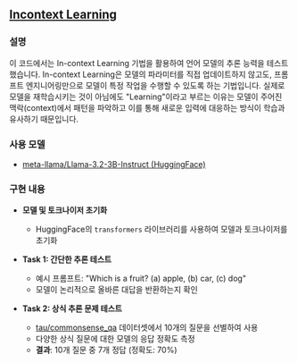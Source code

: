 ## [Incontext Learning](https://github.com/KJ-Min/Natural-Language-Processing/blob/master/Incontext_Learning.ipynb)

### 설명
이 코드에서는 In-context Learning 기법을 활용하여 언어 모델의 추론 능력을 테스트했습니다. 
In-context Learning은 모델의 파라미터를 직접 업데이트하지 않고도, 프롬프트 엔지니어링만으로 모델이 특정 작업을 수행할 수 있도록 하는 기법입니다. 
실제로 모델을 재학습시키는 것이 아님에도 "Learning"이라고 부르는 이유는 모델이 주어진 맥락(context)에서 패턴을 파악하고 이를 통해 새로운 입력에 대응하는 방식이 학습과 유사하기 때문입니다.

### 사용 모델
- [meta-llama/Llama-3.2-3B-Instruct (HuggingFace)](https://huggingface.co/meta-llama/Llama-3.2-3B-Instruct) 

### 구현 내용
- **모델 및 토크나이저 초기화**
   - HuggingFace의 `transformers` 라이브러리를 사용하여 모델과 토크나이저를 초기화

-  **Task 1: 간단한 추론 테스트**
   - 예시 프롬프트: "Which is a fruit? (a) apple, (b) car, (c) dog"
   - 모델이 논리적으로 올바른 대답을 반환하는지 확인

-  **Task 2: 상식 추론 문제 테스트**
   - [tau/commonsense_qa](https://huggingface.co/datasets/tau/commonsense_qa) 데이터셋에서 10개의 질문을 선별하여 사용
   - 다양한 상식 질문에 대한 모델의 응답 정확도 측정
   - **결과**: 10개 질문 중 7개 정답 (정확도: 70%)
